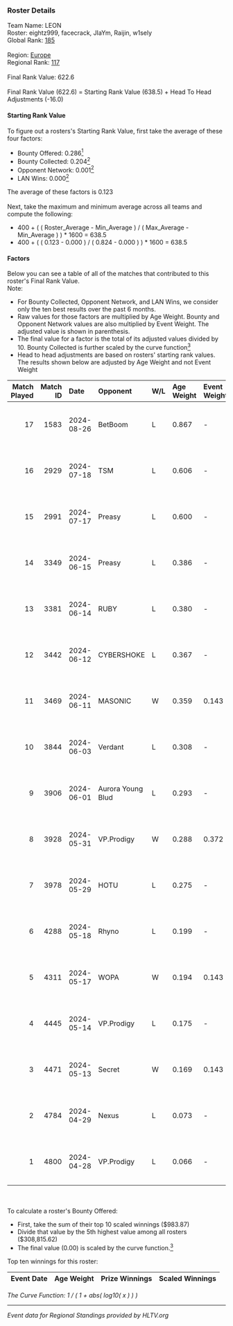 ### Roster Details<br />
Team Name: LEON<br />
Roster: eightz999, facecrack, JIaYm, Raijin, w1sely<br />
Global Rank: [185](../../standings_global_2024_10_15.md)<br />
<br />
Region: [Europe]( ../../standings_europe_2024_10_15.md)<br />
Regional Rank: [117]( ../../standings_europe_2024_10_15.md)<br />
<br />
Final Rank Value:  622.6<br />
<br />
Final Rank Value (622.6) = Starting Rank Value (638.5) + Head To Head Adjustments (-16.0)<br />

#### Starting Rank Value<br />
To figure out a rosters's Starting Rank Value, first take the average of these four factors:<br />
- Bounty Offered: 0.286[<sup>1</sup>](#table2)
- Bounty Collected: 0.204[<sup>2</sup>](#table1)
- Opponent Network: 0.001[<sup>2</sup>](#table1)
- LAN Wins: 0.000[<sup>2</sup>](#table1)

The average of these factors is 0.123<br />
<br />
Next, take the maximum and minimum average across all teams and compute the following:<br />
- 400 + ( ( Roster_Average - Min_Average ) / ( Max_Average - Min_Average ) ) * 1600 = 638.5
- 400 + ( ( 0.123 - 0.000 ) / ( 0.824 - 0.000 ) ) * 1600 = 638.5


#### Factors<br />
Below you can see a table of all of the matches that contributed to this roster's Final Rank Value.<br />
Note:<br />

- For Bounty Collected, Opponent Network, and LAN Wins, we consider only the ten best results over the past 6 months.
- Raw values for those factors are multiplied by Age Weight. Bounty and Opponent Network values are also multiplied by Event Weight. The adjusted value is shown in parenthesis.
- The final value for a factor is the total of its adjusted values divided by 10. Bounty Collected is further scaled by the curve function[<sup>3</sup>](#curveFunction)
- Head to head adjustments are based on rosters' starting rank values. The results shown below are adjusted by Age Weight and not Event Weight
<span id="table1"></span><br />


| Match Played | Match ID | Date       | Opponent          | W/L | Age Weight | Event Weight | Bounty Collected | Opponent Network | LAN Wins  | H2H Adj. | Roster                                      |
| -: | -: | :- | :- | :- | :- | :- | :- | :- | :- | -: | :- |
|           17 |     1583 | 2024-08-26 | BetBoom           | L   | 0.867      | -            | -                | -                | -         |    -0.99 | eightz999, facecrack, JIaYm, Raijin, w1sely |
|           16 |     2929 | 2024-07-18 | TSM               | L   | 0.606      | -            | -                | -                | -         |    -1.96 | eightz999, facecrack, JIaYm, Raijin, w1sely |
|           15 |     2991 | 2024-07-17 | Preasy            | L   | 0.600      | -            | -                | -                | -         |    -7.42 | eightz999, facecrack, JIaYm, Raijin, w1sely |
|           14 |     3349 | 2024-06-15 | Preasy            | L   | 0.386      | -            | -                | -                | -         |    -4.81 | eightz999, facecrack, JIaYm, Raijin, w1sely |
|           13 |     3381 | 2024-06-14 | RUBY              | L   | 0.380      | -            | -                | -                | -         |    -3.28 | eightz999, facecrack, JIaYm, Raijin, w1sely |
|           12 |     3442 | 2024-06-12 | CYBERSHOKE        | L   | 0.367      | -            | -                | -                | -         |    -1.76 | eightz999, facecrack, JIaYm, Raijin, w1sely |
|           11 |     3469 | 2024-06-11 | MASONIC           | W   | 0.359      | 0.143        | 0.000 (0.000)    | 0.008 (0.000)    | 0 (0.000) |     4.89 | eightz999, facecrack, JIaYm, Raijin, w1sely |
|           10 |     3844 | 2024-06-03 | Verdant           | L   | 0.308      | -            | -                | -                | -         |    -2.17 | eightz999, facecrack, JIaYm, Raijin, w1sely |
|            9 |     3906 | 2024-06-01 | Aurora Young Blud | L   | 0.293      | -            | -                | -                | -         |    -2.12 | eightz999, facecrack, JIaYm, Raijin, w1sely |
|            8 |     3928 | 2024-05-31 | VP.Prodigy        | W   | 0.288      | 0.372        | 0.011 (0.001)    | 0.107 (0.011)    | 0 (0.000) |     6.37 | eightz999, facecrack, JIaYm, Raijin, w1sely |
|            7 |     3978 | 2024-05-29 | HOTU              | L   | 0.275      | -            | -                | -                | -         |    -2.54 | eightz999, facecrack, JIaYm, Raijin, w1sely |
|            6 |     4288 | 2024-05-18 | Rhyno             | L   | 0.199      | -            | -                | -                | -         |    -0.97 | eightz999, facecrack, JIaYm, Raijin, w1sely |
|            5 |     4311 | 2024-05-17 | WOPA              | W   | 0.194      | 0.143        | 0.000 (0.000)    | 0.064 (0.002)    | 0 (0.000) |     2.93 | eightz999, facecrack, JIaYm, Raijin, w1sely |
|            4 |     4445 | 2024-05-14 | VP.Prodigy        | L   | 0.175      | -            | -                | -                | -         |    -1.84 | eightz999, facecrack, JIaYm, Raijin, w1sely |
|            3 |     4471 | 2024-05-13 | Secret            | W   | 0.169      | 0.143        | 0.000 (0.000)    | 0.000 (0.000)    | 0 (0.000) |     1.11 | eightz999, facecrack, JIaYm, Raijin, w1sely |
|            2 |     4784 | 2024-04-29 | Nexus             | L   | 0.073      | -            | -                | -                | -         |    -0.69 | eightz999, facecrack, JIaYm, Raijin, w1sely |
|            1 |     4800 | 2024-04-28 | VP.Prodigy        | L   | 0.066      | -            | -                | -                | -         |    -0.70 | eightz999, facecrack, JIaYm, Raijin, w1sely |

<br />
<span id="table2"></span><br />
To calculate a roster's Bounty Offered:<br />

- First, take the sum of their top 10 scaled winnings ($983.87)
- Divide that value by the 5th highest value among all rosters ($308,815.62)
- The final value (0.00) is scaled by the curve function.[<sup>3</sup>](#curveFunction)

Top ten winnings for this roster:<br />

| Event Date | Age Weight | Prize Winnings | Scaled Winnings |
| :- | -: | :- | :- |


<span id="curveFunction"></span>_The Curve Function: 1 / ( 1 + abs( log10( x ) ) )_<br />

---
_Event data for Regional Standings provided by HLTV.org_<br />
